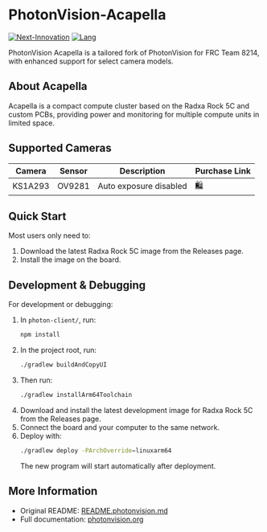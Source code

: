 # PhotonVision-Acapella

[![Next-Innovation](https://img.shields.io/badge/Next-Innovation-blueviolet?style=flat)](https://github.com/FRCNextInnovation) [![Lang](https://img.shields.io/badge/Lang-en--US-Green?style=flat)]()

PhotonVision Acapella is a tailored fork of PhotonVision for FRC Team 8214, with enhanced support for select camera models.

## About Acapella
Acapella is a compact compute cluster based on the Radxa Rock 5C and custom PCBs, providing power and monitoring for multiple compute units in limited space.

## Supported Cameras

| Camera   | Sensor  | Description | Purchase Link |
| ------- | ------- | ----------- | ------------- |
| KS1A293 | OV9281  | Auto exposure disabled | [🛍️](https://item.taobao.com/item.htm?from=cart&id=673966141469&skuId=4847993832874&spm=a1z0d.6639537%2F202410.item.d673966141469.dbb27484URNhMv) |

## Quick Start
Most users only need to:
1. Download the latest Radxa Rock 5C image from the Releases page.
2. Install the image on the board.

## Development & Debugging
For development or debugging:
1. In `photon-client/`, run:
   ```sh
   npm install
   ```
2. In the project root, run:
   ```sh
   ./gradlew buildAndCopyUI
   ```
3. Then run:
   ```sh
   ./gradlew installArm64Toolchain
   ```
4. Download and install the latest development image for Radxa Rock 5C from the Releases page.
5. Connect the board and your computer to the same network.
6. Deploy with:
   ```sh
   ./gradlew deploy -PArchOverride=linuxarm64
   ```
   The new program will start automatically after deployment.

## More Information
- Original README: [README.photonvision.md](github.com/frcnextinnovation/photonvision-acapella/blob/main/README.photonvision.md)
- Full documentation: [photonvision.org](https://photonvision.org)
